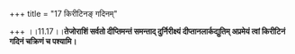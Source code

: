+++
title = "17 किरीटिनङ् गदिनम्"

+++
।।11.17।।**तेजोराशिं सर्वतो दीप्तिमन्तं समन्ताद् दुर्निरीक्ष्यं
दीप्तानलार्कद्युतिम् अप्रमेयं त्वां किरीटिनं गदिनं चक्रिणं च पश्यामि।**
